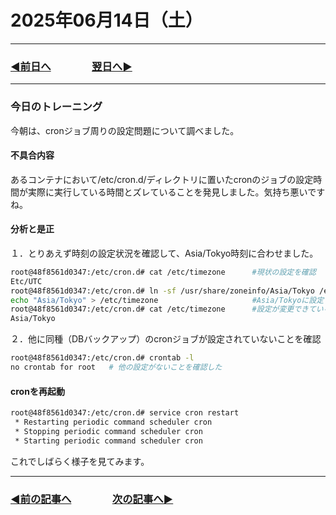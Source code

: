 # 2025年06月14日（土）

---

### [◀️前日へ](https://github.com/yuasys/chatty-journal/blob/main/2025/06/2025-06-13.md)&emsp;&emsp;&emsp;&emsp;[翌日へ▶️](https://github.com/yuasys/chatty-journal/blob/main/2025/06/2025-06-15.md)

---

### 今日のトレーニング

今朝は、cronジョブ周りの設定問題について調べました。  

#### 不具合内容

あるコンテナにおいて/etc/cron.d/ディレクトリに置いたcronのジョブの設定時間が実際に実行している時間とズレていることを発見しました。気持ち悪いですね。

#### 分析と是正

１．とりあえず時刻の設定状況を確認して、Asia/Tokyo時刻に合わせました。

```bash
root@48f8561d0347:/etc/cron.d# cat /etc/timezone      #現状の設定を確認
Etc/UTC
root@48f8561d0347:/etc/cron.d# ln -sf /usr/share/zoneinfo/Asia/Tokyo /etc/localtime
echo "Asia/Tokyo" > /etc/timezone                     #Asia/Tokyoに設定
root@48f8561d0347:/etc/cron.d# cat /etc/timezone      #設定が変更できているかを再確認
Asia/Tokyo
```
２．他に同種（DBバックアップ）のcronジョブが設定されていないことを確認

```bash
root@48f8561d0347:/etc/cron.d# crontab -l
no crontab for root   # 他の設定がないことを確認した
```

#### cronを再起動

```bash
root@48f8561d0347:/etc/cron.d# service cron restart
 * Restarting periodic command scheduler cron
 * Stopping periodic command scheduler cron                                                              [ OK ] 
 * Starting periodic command scheduler cron                                                              [ OK ] 
```

これでしばらく様子を見てみます。

---

### [◀️前の記事へ](https://github.com/yuasys/chatty-journal/blob/main/2025/06/2025-06-03.md)&emsp;&emsp;&emsp;&emsp;[次の記事へ▶️](https://github.com/yuasys/chatty-journal/blob/main/2025/06/2025-06-14.md)
